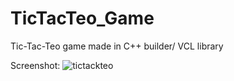 # TicTacTeo_Game
Tic-Tac-Teo game made in C++ builder/ VCL library

Screenshot:
![tictackteo](https://user-images.githubusercontent.com/38703432/47467689-ef827b80-d7f7-11e8-82d9-67cb44e4e80c.png)

